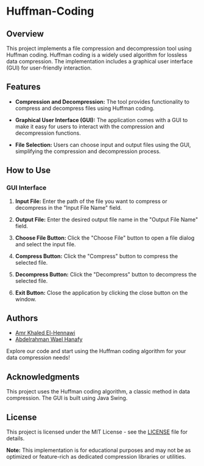 # Huffman-Coding

## Overview
This project implements a file compression and decompression tool using Huffman coding. Huffman coding is a widely used algorithm for lossless data compression. The implementation includes a graphical user interface (GUI) for user-friendly interaction.

## Features
- **Compression and Decompression:** The tool provides functionality to compress and decompress files using Huffman coding.

- **Graphical User Interface (GUI):** The application comes with a GUI to make it easy for users to interact with the compression and decompression functions.

- **File Selection:** Users can choose input and output files using the GUI, simplifying the compression and decompression process.

## How to Use

### GUI Interface
1. **Input File:** Enter the path of the file you want to compress or decompress in the "Input File Name" field.

2. **Output File:** Enter the desired output file name in the "Output File Name" field.

3. **Choose File Button:** Click the "Choose File" button to open a file dialog and select the input file.

4. **Compress Button:** Click the "Compress" button to compress the selected file.

5. **Decompress Button:** Click the "Decompress" button to decompress the selected file.

6. **Exit Button:** Close the application by clicking the close button on the window.

## Authors
- [Amr Khaled El-Hennawi](https://github.com/AmrElhennawi)
- [Abdelrahman Wael Hanafy](https://github.com/abwael)

Explore our code and start using the Huffman coding algorithm for your data compression needs!

## Acknowledgments
This project uses the Huffman coding algorithm, a classic method in data compression. The GUI is built using Java Swing.

## License
This project is licensed under the MIT License - see the [LICENSE](LICENSE) file for details.

**Note:** This implementation is for educational purposes and may not be as optimized or feature-rich as dedicated compression libraries or utilities.
